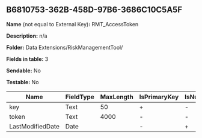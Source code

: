 ## B6810753-362B-458D-97B6-3686C10C5A5F

**Name** (not equal to External Key)**:** RMT_AccessToken

**Description:** n/a

**Folder:** Data Extensions/RiskManagementTool/

**Fields in table:** 3

**Sendable:** No

**Testable:** No

| Name | FieldType | MaxLength | IsPrimaryKey | IsNullable | DefaultValue |
| --- | --- | --- | --- | --- | --- |
| key | Text | 50 | + | - |  |
| token | Text | 4000 | - | - |  |
| LastModifiedDate | Date |  | - | + |  |
